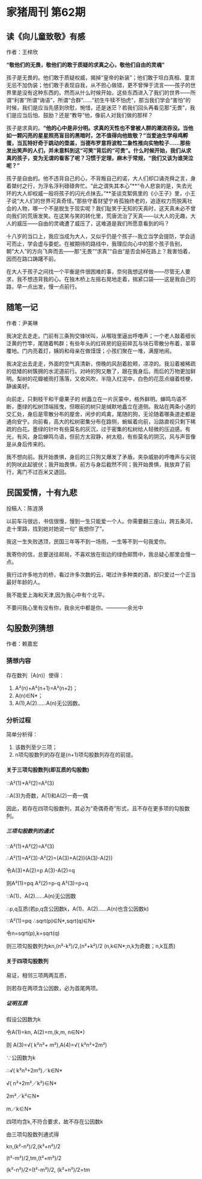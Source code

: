 # 家猪周刊 第62期

## 读《向儿童致敬》有感

作者：王梓欣

**“敬他们的无畏，敬他们的敢于质疑的求真之心，敬他们自由的灵魂”**

孩子是无畏的。他们敢于质疑权威，揭掉“皇帝的新装”；他们敢于坦白真相、童言无忌不加伪装；他们敢于表现自我，从不担心做错，更不曾惮于流言——孩子的世界里是没有这种东西的。然而从什么时候开始，这些东西进入了我们的世界——所谓“利害”所谓“诲语”，所谓“合群”……“初生牛犊不怕虎”，那当我们学会“害怕”的时候，我们是应当先感到欣慰，惋惜，还是迷茫？若我们回头再看见那“无畏”，我们是应当后怕、鼓励？还是“教导”他，像前人对我们做的那样？

孩子是求真的。**“他的心中是非分明。求真的天性也不曾被人群的潮流吞没。当他如一颗闪亮的星星照亮盲目的黑暗时，怎不值得向他致敬？”**当爱迪生学母鸡孵蛋，当瓦特好奇于跳动的壶盖，当德布罗意将波粒二象性推向实物粒子……那些发出笑声的人们，并未意料到这“可笑”背后的“可贵”。什么时候开始，我们从求真的孩子，变为无谓的看客了呢？习惯于定理，麻木于常规，**“我们又该为谁哭泣呢？”**

孩子是自由的。他不违背自己的心，不背叛自己的诺，大人们却口诵尧舜之言，身着桀纣之行，为浮名浮利碌碌奔忙。“此之谓失其本心”**“令人悲哀的是，失去光环的大人却权威一般将孩子的闪光点抹去。”**圣谈克絮佩里的《小王子》里，小王子说“大人们的世界可真奇怪。”那些守着财望宁肯孤独终老的，追逐权力而脱离社会的人物，哪一个不是脱生于现实呢？我们耻笑于无知的天真时，这天真未必不曾向我们的荒唐发笑。在这笑与笑的转化里，荒唐流治了天真——以大人的无趣，大人的威压——自由的灵魂遭了威压了，这难道是我们所愿意看到的吗？

十八岁的当口上，我应当成为大人，又似乎仍是个孩子--我立当学会提防，学会适可而止，学会虚与委蛇。在被期待的路线中，我理应向心中的那个孩子告别，朝“大人”的方向飞奔而去——那“无畏”“求真”“自由”是否会掉在路上？我害怕着，因而在路口踌躇不前。

在大人于孩子之间找一个平衡是件很困难的事，奈何我想这样做——尽管无人要求，我不想违背我的心。在独木桥上左摇右晃地走着，揣紧口袋——这是我自己的路，早一点出发，慢一点前行。

## 随笔一记

作者：尹美琳

我决定去走走。门前有三条狗交锋吠叫，从喉咙里逼出呼噜声；一个老人敲着细长泛黄的竹竿，尾随着鸭群；有些年头的红砖房的庭前碎瓦与块石零散分布着，翠草覆地。门内亮着灯，姨妈和母亲在做馍馍；小孩们聚在一堆，满屋地闹。

我决定出去走走，外面的空气真清新，傍晚的风刮着脸颊，凉凉的。我沿着被稀疏的低矮的树簇拥的水泥道前行。对峙的狗又散了，跟在我身后。雨后的万物更加鲜明。梨树的花瓣被雨打落落，又收风吹，半隐入红泥中，白色的花蕊点缀着枝梗，静谧美好。

向前走，只剩枝干和干瘪果子的  树矗立在一片灰蒙中，格外鲜明。蝉鸣鸟语不断，墨绿的松树顶端摇曳，但眼前的树只是缄默地矗立在道侧。我站在两条小道的交汇处，身后是零散分布的屋舍，闲步的鸡禽，尾随的狗，无论随着哪条道走都是通向安宁。向前看，高大的松树密集分布在路侧，蜿蜒着向前，沿路直视只剩下稀疏的白花。墨绿的针叶有些莫名的灰沉，过于密集的松树给人轻微的压迫感。有光，有风，身后蝉鸣鸟语，但前方太寂静，树太稳，有些莫名的阴沉，风与声音像是从身后传来的。

我不想向前。我开始畏惧，身后的三只狗又爆发了矛盾，夹杂威胁的呼噜声与尖锐的狗吠此起彼伏；我开始畏惧，前方与身后截然不同；我开始畏惧，我放弃了前行，离门不过百米又退回。

## 民国爱情，十有九悲

投稿人：陈涟漪

以前车马很远，书信很慢，慢到一生只能爱一个人。你需要翻三座山，跨五条河，走十里路，找到她对她说一句“ 我想你了”。

我这一生失败透顶，民国三年等不到一场雨，一生等不到一句我爱你。

我寄你的信，总要送往邮局，不喜欢放在街边的绿色邮筒中，我总疑心那里会慢一点。

我行过许多地方的桥，看过许多次数的云，喝过许多种类的酒，却只爱过一个正当最好年龄的人。

我不能爱上海和天津,因为我心中有个北平。

不要问我心里有没有你，我余光中都是你。————余光中

## 勾股数列猜想

作者：赖嘉宏

### 猜想内容

存在数列｛A(n)｝使得：

  1. A²(n)+A²(n+1)=A²(n+2)；
  2. A(n)∈N*；
  3. A(1),A(2)……A(n)无公因数。

### 分析过程

简单分析得：

  1. 该数列至少三项；
  2. n项勾股数列的存在是(n+1)项勾股数列存在的前提。

#### 关于三项勾股数列(即互质的勾股数)

∵A²(1)+A²(2)=A²(3)

∴A(3)为奇数，A(1)和A(2)一奇一偶

因此，若存在四项勾股数列，其必为“奇偶奇奇”形式，且不存在更多项的勾股数列。

##### 三项勾股数列的通式

∵A²(1)+A²(2)=A²(3)

∴A²(1)=A²(3)-A²(2)=(A(3)+A(2))(A(3)-A(2))

令A(3)+A(2)=p A(3)-A(2)=q

则A²(1)=pq A²(2)=p-q A²(3)=p+q

∵A(1)、A(2)……A(n)无公因数

∴p,q互质(若p,q含公因数k，A(1)、A(2)……A(n)也含公因数k)  

∵A²(1)=pq   ∴sqrt(p)∈N*,sqrt(q)∈N*  

令n=sqrt(p),k=sqrt(q)

则三项勾股数列为kn,(n²-k²)/2,(n²+k²)/2 (n,k∈N*;n,k为奇数；n,k互质)

#### 关于四项勾股数列

易证，相邻三项两两互质，

则若存在两项含公因数，必为首尾两项。

##### 证明互质

假设公因数为k

令A(1)=kn, A(2)=m,(k,m, n∈N*)  

则 A(3)=√( k²n²+ m²),A(4)=√( k²n²+2m²)

∵公因数为k

∴√( k²n²+2m²)／k∈N*

√( n²+2m²／k²)∈N*  

2m²／k²∈N*

m／k∈N*  

四项均含k,不符合要求，故不存在公因数k

由三项勾股数列通式得

kn,(k²-n²)/2,(k²+n²)/2  

(t²-m²)/2,tm,(t²+m²)/2

(k²-n²)/2=(t²-m²)/2, (k²+n²)/2=tm
